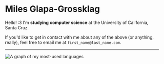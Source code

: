 # Miles Glapa-Grossklag

Hello! :3 I'm **studying computer science** at the University of California, Santa Cruz.

If you'd like to get in contact with me about any of the above (or anything, really), feel free to email me at `first_name@last_name.com`.

---

![A graph of my most-used languages](https://github-readme-stats.vercel.app/api/top-langs/?username=glapa-grossklag&show_icons=true&count_private=true)
